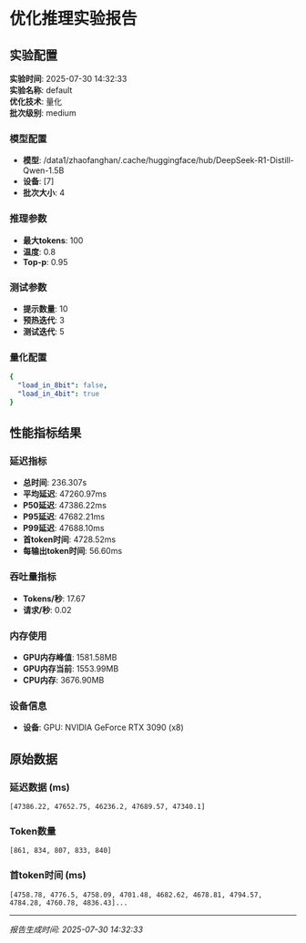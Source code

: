 # 优化推理实验报告

## 实验配置
**实验时间**: 2025-07-30 14:32:33  
**实验名称**: default  
**优化技术**: 量化  
**批次级别**: medium  

### 模型配置
- **模型**: /data1/zhaofanghan/.cache/huggingface/hub/DeepSeek-R1-Distill-Qwen-1.5B
- **设备**: [7]
- **批次大小**: 4

### 推理参数
- **最大tokens**: 100
- **温度**: 0.8
- **Top-p**: 0.95

### 测试参数
- **提示数量**: 10
- **预热迭代**: 3
- **测试迭代**: 5

### 量化配置
```yaml
{
  "load_in_8bit": false,
  "load_in_4bit": true
}
```

## 性能指标结果

### 延迟指标
- **总时间**: 236.307s
- **平均延迟**: 47260.97ms
- **P50延迟**: 47386.22ms
- **P95延迟**: 47682.21ms
- **P99延迟**: 47688.10ms
- **首token时间**: 4728.52ms
- **每输出token时间**: 56.60ms

### 吞吐量指标
- **Tokens/秒**: 17.67
- **请求/秒**: 0.02

### 内存使用
- **GPU内存峰值**: 1581.58MB
- **GPU内存当前**: 1553.99MB
- **CPU内存**: 3676.90MB

### 设备信息
- **设备**: GPU: NVIDIA GeForce RTX 3090 (x8)

## 原始数据

### 延迟数据 (ms)
```
[47386.22, 47652.75, 46236.2, 47689.57, 47340.1]
```

### Token数量
```
[861, 834, 807, 833, 840]
```

### 首token时间 (ms)
```
[4758.78, 4776.5, 4758.09, 4701.48, 4682.62, 4678.81, 4794.57, 4784.28, 4760.78, 4836.43]...
```

---
*报告生成时间: 2025-07-30 14:32:33*
